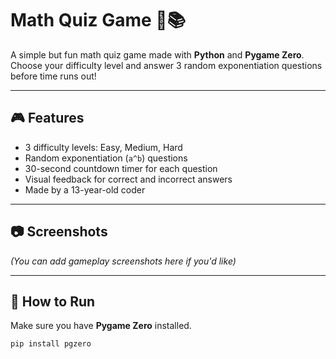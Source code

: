 # Math Quiz Game 🧠📚

A simple but fun math quiz game made with **Python** and **Pygame Zero**.  
Choose your difficulty level and answer 3 random exponentiation questions before time runs out!

---

## 🎮 Features
- 3 difficulty levels: Easy, Medium, Hard
- Random exponentiation (`a^b`) questions
- 30-second countdown timer for each question
- Visual feedback for correct and incorrect answers
- Made by a 13-year-old coder

---

## 📷 Screenshots
*(You can add gameplay screenshots here if you'd like)*

---

## 🚀 How to Run
Make sure you have **Pygame Zero** installed.



```bash
pip install pgzero
